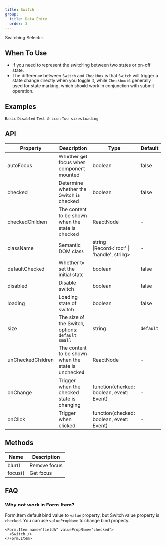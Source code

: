 ```yaml
---
title: Switch
group:
  title: Data Entry
  order: 3
---
```


Switching Selector.

## When To Use

- If you need to represent the switching between two states or on-off state.
- The difference between `Switch` and `Checkbox` is that `Switch` will trigger a state change directly when you toggle it, while `Checkbox` is generally used for state marking, which should work in conjunction with submit operation.

## Examples

<!-- prettier-ignore -->
<code src="./demo/basic.tsx">Basic</code>
<code src="./demo/disabled.tsx">Disabled</code>
<code src="./demo/text.tsx">Text & icon</code>
<code src="./demo/size.tsx">Two sizes</code>
<code src="./demo/loading.tsx">Loading</code>

## API

| Property | Description | Type | Default |
| --- | --- | --- | --- |
| autoFocus | Whether get focus when component mounted | boolean | false |
| checked | Determine whether the Switch is checked | boolean | false |
| checkedChildren | The content to be shown when the state is checked | ReactNode | - |
| className | Semantic DOM class | string \|Record<'root' \| 'handle', string> | - |
| defaultChecked | Whether to set the initial state | boolean | false |
| disabled | Disable switch | boolean | false |
| loading | Loading state of switch | boolean | false |
| size | The size of the Switch, options: `default` `small` | string | `default` |
| unCheckedChildren | The content to be shown when the state is unchecked | ReactNode | - |
| onChange | Trigger when the checked state is changing | function(checked: boolean, event: Event) | - |
| onClick | Trigger when clicked | function(checked: boolean, event: Event) | - |

## Methods

| Name    | Description  |
| ------- | ------------ |
| blur()  | Remove focus |
| focus() | Get focus    |

## FAQ

### Why not work in Form.Item?

Form.Item default bind value to `value` property, but Switch value property is `checked`. You can use `valuePropName` to change bind property.

```tsx | pure
<Form.Item name="fieldA" valuePropName="checked">
  <Switch />
</Form.Item>
```
